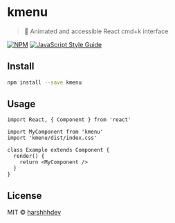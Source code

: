 # kmenu

> 🌈 Animated and accessible React cmd+k interface

[![NPM](https://img.shields.io/npm/v/kmenu.svg)](https://www.npmjs.com/package/kmenu) [![JavaScript Style Guide](https://img.shields.io/badge/code_style-standard-brightgreen.svg)](https://standardjs.com)

## Install

```bash
npm install --save kmenu
```

## Usage

```tsx
import React, { Component } from 'react'

import MyComponent from 'kmenu'
import 'kmenu/dist/index.css'

class Example extends Component {
  render() {
    return <MyComponent />
  }
}
```

## License

MIT © [harshhhdev](https://github.com/harshhhdev)
